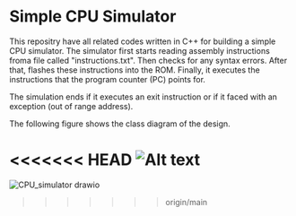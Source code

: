 # Simple CPU Simulator

This repositry have all related codes written in C++ for building
a simple CPU simulator. The simulator first starts reading assembly
instructions froma file called "instructions.txt". Then checks for
any syntax errors. After that, flashes these instructions into the 
ROM. Finally, it executes the instructions that the program counter
(PC) points for.

The simulation ends if it executes an exit instruction or if it faced
with an exception (out of range address).

The following figure shows the class diagram of the design.

<<<<<<< HEAD
![Alt text](/home/lama/Downloads/CPU_simulator.png)
=======
![CPU_simulator drawio](https://github.com/user-attachments/assets/705d07a0-c60e-4b73-a4ba-7f0aff4c4c0f)

>>>>>>> origin/main

